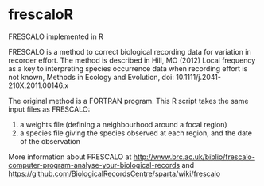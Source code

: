 # frescaloR
FRESCALO implemented in R

FRESCALO is a method to correct biological recording data for variation in recorder effort. The method is described in Hill, MO (2012) Local frequency as a key to interpreting species occurrence data when recording effort is not known, Methods in Ecology and Evolution, doi: 10.1111/j.2041-210X.2011.00146.x

The original method is a FORTRAN program. 
This R script takes the same input files as FRESCALO:   

1. a weights file (defining a neighbourhood around a focal region)
2. a species file giving the species observed at each region, and the date of the observation

More information about FRESCALO at http://www.brc.ac.uk/biblio/frescalo-computer-program-analyse-your-biological-records  and https://github.com/BiologicalRecordsCentre/sparta/wiki/frescalo
